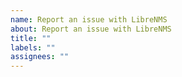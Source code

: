 ```yaml
---
name: Report an issue with LibreNMS
about: Report an issue with LibreNMS
title: ""
labels: ""
assignees: ""
---
```

<!--
**PLEASE READ FIRST**

**Please ONLY post bugs here**

**For help and support you can use our [Discord server](https://t.libren.ms/discord) or our [community site](https://community.librenms.org/c/help).**

To create a new device request please use this link: https://community.librenms.org/c/device-requests/12
-->
